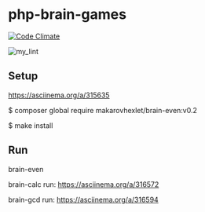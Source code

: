 # php-brain-games

[![Code Climate](https://codeclimate.com/github/hexlet-boilerplates/php-package/badges/gpa.svg)](https://codeclimate.com/github/Mhexlet/php-project-lvl1/test_coverage)

![my_lint](https://github.com/Mhexlet/php-project-lvl1/workflows/my_lint/badge.svg)

## Setup

https://asciinema.org/a/315635

$ composer global require makarovhexlet/brain-even:v0.2

$ make install

## Run
brain-even

brain-calc
run: https://asciinema.org/a/316572

brain-gcd
run: https://asciinema.org/a/316594
